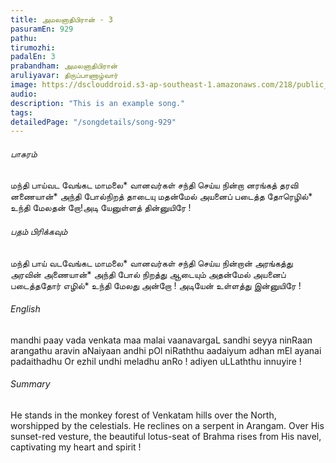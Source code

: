 ```yaml
---
title: அமலனாதிபிரான் - 3
pasuramEn: 929
pathu: 
tirumozhi: 
padalEn: 3
prabandham: அமலனாதிபிரான்
aruliyavar: திருப்பாணாழ்வார்
image: https://dsclouddroid.s3-ap-southeast-1.amazonaws.com/218/public_10291fa366450a13386ed314d16331d43077.jpg
audio: 
description: "This is an example song."
tags: 
detailedPage: "/songdetails/song-929"
---
```

###### பாசுரம்

மந்தி பாய்வட வேங்கட மாமலை* வானவர்கள்
	சந்தி செய்ய நின்றா னரங்கத் தரவி னணையான்*
	அந்தி போல்நிறத் தாடையு மதன்மேல் அயனைப் படைத்த தோரெழில்*
	உந்தி மேலதன் றோ!அடி யேனுள்ளத் தின்னுயிரே !
	

###### பதம் பிரிக்கவும்

மந்தி பாய் வடவேங்கட மாமலை* வானவர்கள்
	சந்தி செய்ய நின்றான் அரங்கத்து அரவின் அணையான்*
	அந்தி போல் நிறத்து ஆடையும் அதன்மேல் அயனைப் படைத்ததோர் எழில்*
	உந்தி மேலது அன்றோ ! அடியேன் உள்ளத்து இன்னுயிரே !
	 
	

###### English

mandhi paay vada venkata maa malai vaanavargaL
	sandhi seyya ninRaan arangathu aravin aNaiyaan
	andhi pOl niRaththu aadaiyum adhan mEl ayanai padaithadhu Or ezhil
	undhi meladhu anRo ! adiyen uLLaththu innuyire !
	

###### Summary

He stands in the monkey forest of Venkatam hills over the North, worshipped by the celestials. He reclines on a serpent in Arangam. Over His sunset-red vesture, the beautiful lotus-seat of Brahma rises from His navel, captivating my heart and spirit !
	